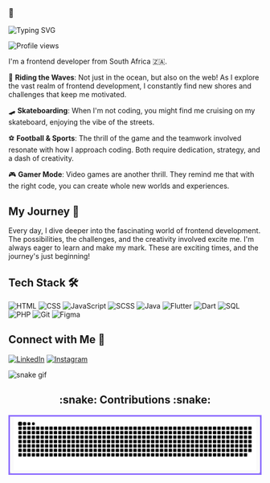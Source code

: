 ### 👋
![Typing SVG](https://readme-typing-svg.herokuapp.com?color=%23FFFFFF&lines=I'm+Alexander+Kagerer!;Frontend+Developer+from+South+Africa;Gamer,+Skateboarder,+Football+Enthusiast)

![Profile views](https://komarev.com/ghpvc/?username=kagerer19&color=8A2BE2)

I'm a frontend developer from South Africa 🇿🇦. 

🌊 **Riding the Waves**: Not just in the ocean, but also on the web! As I explore the vast realm of frontend development, I constantly find new shores and challenges that keep me motivated.

🛹 **Skateboarding**: When I'm not coding, you might find me cruising on my skateboard, enjoying the vibe of the streets.

⚽ **Football & Sports**: The thrill of the game and the teamwork involved resonate with how I approach coding. Both require dedication, strategy, and a dash of creativity.

🎮 **Gamer Mode**: Video games are another thrill. They remind me that with the right code, you can create whole new worlds and experiences.

## My Journey 🚀

Every day, I dive deeper into the fascinating world of frontend development. The possibilities, the challenges, and the creativity involved excite me. I'm always eager to learn and make my mark. These are exciting times, and the journey's just beginning!

## Tech Stack 🛠️

![HTML](https://img.shields.io/badge/-HTML-E34F26?style=flat-square&logo=HTML5&logoColor=white)
![CSS](https://img.shields.io/badge/-CSS-1572B6?style=flat-square&logo=CSS3&logoColor=white)
![JavaScript](https://img.shields.io/badge/-JavaScript-yellow?style=flat-square&logo=javascript&logoColor=white)
![SCSS](https://img.shields.io/badge/-SCSS-CC6699?style=flat-square&logo=sass&logoColor=white)
![Java](https://img.shields.io/badge/-Java-007396?style=flat-square&logo=java&logoColor=white)
![Flutter](https://img.shields.io/badge/-Flutter-02569B?style=flat-square&logo=flutter&logoColor=white)
![Dart](https://img.shields.io/badge/-Dart-0175C2?style=flat-square&logo=dart&logoColor=white)
![SQL](https://img.shields.io/badge/-SQL-4479A1?style=flat-square&logo=postgresql&logoColor=white)
![PHP](https://img.shields.io/badge/-PHP-777BB4?style=flat-square&logo=php&logoColor=white)
![Git](https://img.shields.io/badge/-Git-F05032?style=flat-square&logo=git&logoColor=white)
![Figma](https://img.shields.io/badge/-Figma-F24E1E?style=flat-square&logo=figma&logoColor=white)


## Connect with Me 🤝

[![LinkedIn](https://img.shields.io/badge/-LinkedIn-0077B5?style=flat-square&logo=LinkedIn&logoColor=white)]([https://linkedin.com/in/john-doe-12345678/](https://www.linkedin.com/in/alexander-kagerer-117971290))
[![Instagram](https://img.shields.io/badge/-Instagram-E4405F?style=flat-square&logo=Instagram&logoColor=white)](https://instagram.com/[preacher.dev])

![snake gif](https://github.com/kagerer19/kagerer19/blob/output/github-contribution-grid-snake.gif)

<h2 align="center">:snake: Contributions :snake:</h2>

 

<table align="center">
<tr>
<td align="center" style="border: 3px solid #8C6CFF; border-radius: 10px; background-color: #fafafa; box-shadow: 2px 2px 5px #888888;">
<picture>
<source media="(prefers-color-scheme: light)" srcset="https://github.com/kagerer19/kagerer19/blob/output/github-snake.svg" />
<img alt="github-snake" src="https://github.com/kagerer19/kagerer19/blob/output/github-snake.svg" />
</picture>
</td>
</tr>
</table>
